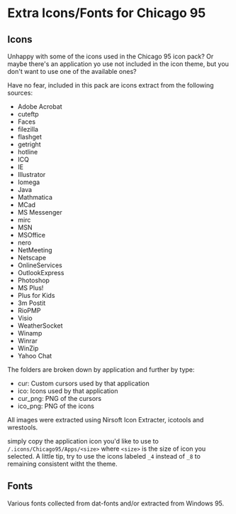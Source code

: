 # Extra Icons/Fonts for Chicago 95

## Icons

Unhappy with some of the icons used in the Chicago 95 icon pack? Or maybe there's an application yo use not included in the icon theme, but you don't want to use one of the available ones?

Have no fear, included in this pack are icons extract from the following sources:

- Adobe Acrobat
- cuteftp
- Faces
- filezilla
- flashget
- getright
- hotline
- ICQ
- IE
- Illustrator
- Iomega
- Java
- Mathmatica
- MCad
- MS Messenger
- mirc
- MSN
- MSOffice
- nero
- NetMeeting
- Netscape
- OnlineServices
- OutlookExpress
- Photoshop
- MS Plus!
- Plus for Kids
- 3m Postit
- RioPMP
- Visio
- WeatherSocket
- Winamp
- Winrar
- WinZip
- Yahoo Chat

The folders are broken down by application and further by type:

- cur: Custom cursors used by that application
- ico: Icons used by that application
- cur_png: PNG of the cursors
- ico_png: PNG of the icons

All images were extracted using Nirsoft Icon Extracter, icotools and wrestools.

simply copy the application icon you'd like to use to `/.icons/Chicago95/Apps/<size>` where `<size>` is the size of icon you selected. A little tip, try to use the icons labeled `_4` instead of `_8` to remaining consistent witht the theme.


## Fonts

Various fonts collected from dat-fonts and/or extracted from Windows 95.
